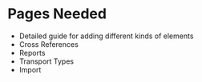# Pages Needed

- Detailed guide for adding different kinds of elements
- Cross References
- Reports
- Transport Types
- Import
